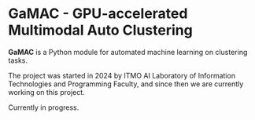 # GaMAC - GPU-accelerated Multimodal Auto Clustering

**GaMAC** is a Python module for automated machine learning on clustering tasks.

The project was started in 2024 by ITMO AI Laboratory of Information Technologies and Programming Faculty, and since then we are currently working on this project. 

Currently in progress.
